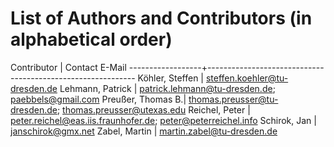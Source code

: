# List of Authors and Contributors (in alphabetical order)

Contributor       | Contact E-Mail
------------------+------------------------------------------------------------
Köhler, Steffen   | steffen.koehler@tu-dresden.de
Lehmann, Patrick  | patrick.lehmann@tu-dresden.de; paebbels@gmail.com
Preußer, Thomas B.| thomas.preusser@tu-dresden.de; thomas.preusser@utexas.edu
Reichel, Peter    | peter.reichel@eas.iis.fraunhofer.de; peter@peterreichel.info
Schirok, Jan      | janschirok@gmx.net
Zabel, Martin     | martin.zabel@tu-dresden.de
